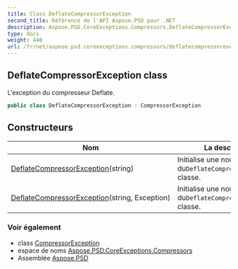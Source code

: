 ```yaml
---
title: Class DeflateCompressorException
second_title: Référence de l'API Aspose.PSD pour .NET
description: Aspose.PSD.CoreExceptions.Compressors.DeflateCompressorException classe. Lexception du compresseur Deflate.
type: docs
weight: 440
url: /fr/net/aspose.psd.coreexceptions.compressors/deflatecompressorexception/
---
```

## DeflateCompressorException class

L'exception du compresseur Deflate.

```csharp
public class DeflateCompressorException : CompressorException
```

## Constructeurs

| Nom | La description |
| --- | --- |
| [DeflateCompressorException](deflatecompressorexception/#constructor)(string) | Initialise une nouvelle instance du`DeflateCompressorException` classe. |
| [DeflateCompressorException](deflatecompressorexception/#constructor_1)(string, Exception) | Initialise une nouvelle instance du`DeflateCompressorException` classe. |

### Voir également

* class [CompressorException](../../aspose.psd.coreexceptions/compressorexception/)
* espace de noms [Aspose.PSD.CoreExceptions.Compressors](../../aspose.psd.coreexceptions.compressors/)
* Assemblée [Aspose.PSD](../../)


